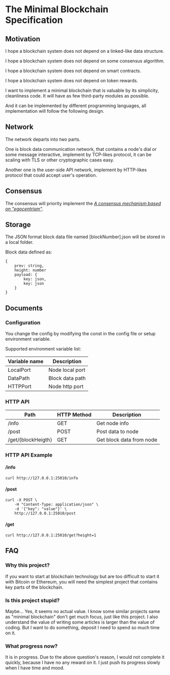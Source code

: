 # The Minimal Blockchain Specification

## Motivation

I hope a blockchain system does not depend on a linked-like data structure.

I hope a blockchain system does not depend on some consensus algorithm.

I hope a blockchain system does not depend on smart contracts.

I hope a blockchain system does not depend on token rewards.

I want to implement a minimal blockchain that is valuable by its simplicity, cleanliness code. It will have as few third-party modules as possible.

And it can be implemented by different programming languages, all implementation will follow the following design.

## Network

The network departs into two parts.

One is block data communication network, that contains a node's dial or some message interactive, implement by TCP-likes protocol, it can be scaling with TLS or other cryptographic cases easy. 

Another one is the user-side API network, implement by HTTP-likes protocol that could accept user's operation.

## Consensus

The consensus will priority implement the [*A consensus mechanism based on "egocentrism"*](https://smallyu-net.translate.goog/2021/10/29/%E4%B8%80%E7%A7%8D%E5%9F%BA%E4%BA%8E%E2%80%9C%E8%87%AA%E6%88%91%E4%B8%AD%E5%BF%83%E4%B8%BB%E4%B9%89%E2%80%9D%E7%9A%84%E5%85%B1%E8%AF%86%E6%9C%BA%E5%88%B6/?_x_tr_sch=http&_x_tr_sl=auto&_x_tr_tl=en&_x_tr_hl=en-US&_x_tr_pto=nui).

## Storage

The JSON format block data file named [blockNumber].json will be stored in a local folder.

Block data defined as:

```text
{
    prev: string,
    height: number
    payload: {
        key: json,
        key: json
    }
}
```

## Documents

### Configuration

You change the config by modifying the const in the config file or setup environment variable.

Supported environment variable list:

| Variable name | Description |
| -- | -- |
| LocalPort | Node local port |
| DataPath | Block data path |
| HTTPPort | Node http port |

### HTTP API

| Path | HTTP Method | Description |
| -- | -- | -- |
| /info | GET | Get node info |
| /post | POST | Post data to node |
| /get/{blockHeigth} | GET | Get block data from node |

### HTTP API Example

#### /info

```
curl http://127.0.0.1:25010/info
```

#### /post

```
curl -X POST \
    -H "Content-Type: application/json" \
    -d '{"key": "value"}' \
    http://127.0.0.1:25010/post
```

#### /get

```
curl http://127.0.0.1:25010/get?height=1
```

## FAQ

### Why this project?

If you want to start at blockchain technology but are too difficult to start it with Bitcoin or Ethereum, you will need the simplest project that contains key parts of the blockchain.

### Is this project stupid?

Maybe... Yes, it seems no actual value. I know some similar projects same as "minimal blockchain" don't get much focus, just like this project. I also understand the value of writing some articles is larger than the value of coding. But I want to do something, deposit I need to spend so much time on it.

### What progress now?

It is in progress. Due to the above question's reason, I would not complete it quickly, because I have no any reward on it. I just push its progress slowly when I have time and mood.

